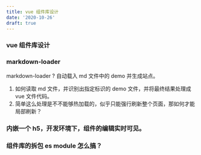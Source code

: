 ```yaml
---
title: vue 组件库设计
date: '2020-10-26'
draft: true
---
```


### vue 组件库设计

### markdown-loader

markdown-loader ? 自动载入 md 文件中的 demo 并生成站点。

1. 如何读取 md 文件，并识别出指定标识的 demo 文件，并将最终结果处理成 vue 文件代码。
2. 简单这么处理是不不能够热加载的，似乎只能强行刷新整个页面，那如何才能局部刷新？

### 内嵌一个 h5，开发环境下，组件的编辑实时可见。

### 组件库的拆包 es module 怎么搞？
